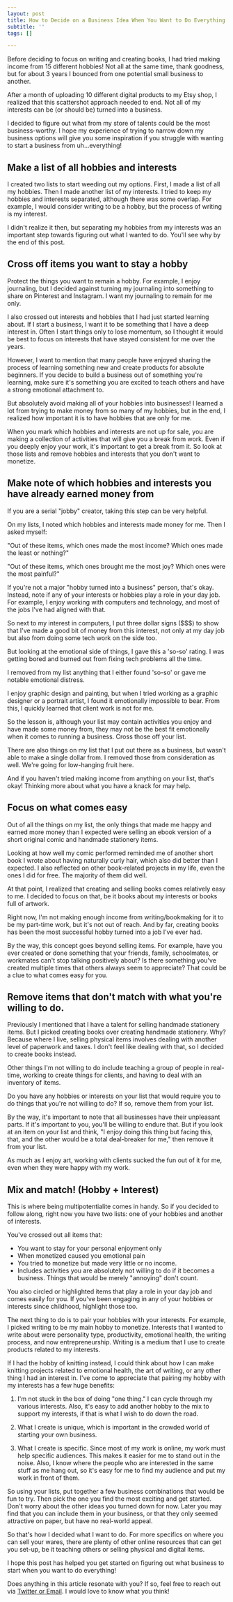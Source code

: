 ```yaml
---
layout: post
title: How to Decide on a Business Idea When You Want to Do Everything
subtitle: ''
tags: []

---
```

Before deciding to focus on writing and creating books, I had tried making income from 15 different hobbies! Not all at the same time, thank goodness, but for about 3 years I bounced from one potential small business to another.

After a month of uploading 10 different digital products to my Etsy shop, I realized that this scattershot approach needed to end. Not all of my interests can be (or should be) turned into a business.

I decided to figure out what from my store of talents could be the most business-worthy. I hope my experience of trying to narrow down my business options will give you some inspiration if you struggle with wanting to start a business from uh...everything! 


## Make a list of all hobbies and interests 

I created two lists to start weeding out my options. First, I made a list of all my hobbies. Then I made another list of my interests. I tried to keep my hobbies and interests separated, although there was some overlap. For example, I would consider writing to be a hobby, but the process of writing is my interest. 

I didn't realize it then, but separating my hobbies from my interests was an important step towards figuring out what I wanted to do.  You'll see why by the end of this post. 

## Cross off items you want to stay a hobby

Protect the things you want to remain a hobby. For example, I enjoy journaling, but I decided against turning my journaling into something to share on Pinterest and Instagram. I want my journaling to remain for me only. 

I also crossed out interests and hobbies that I had just started learning about. If I start a business, I want it to be something that I have a deep interest in. Often I start things only to lose momentum, so I thought it would be best to focus on interests that have stayed consistent for me over the years. 

However, I want to mention that many people have enjoyed sharing the process of learning something new and create products for absolute beginners. If you decide to build a business out of something you're learning, make sure it's something you are excited to teach others and have a strong emotional attachment to. 

But absolutely avoid making all of your hobbies into businesses!  I learned a lot from trying to make money from so many of my hobbies, but in the end, I realized how important it is to have hobbies that are only for me. 

When you mark which hobbies and interests are not up for sale, you are making a collection of activities that will give you a break from work. Even if you deeply enjoy your work, it's important to get a break from it. So look at those lists and remove hobbies and interests that you don't want to monetize. 
 
## Make note of which hobbies and interests you have already earned money from

If you are a serial "jobby" creator, taking this step can be very helpful. 

On my lists, I noted which hobbies and interests made money for me. Then I asked myself:

"Out of these items, which ones made the most income? Which ones made the least or nothing?"

"Out of these items, which ones brought me the most joy? Which ones were the most painful?"

If you're not a major "hobby turned into a business" person, that's okay. Instead, note if any of your interests or hobbies play a role in your day job. For example, I enjoy working with computers and technology, and most of the jobs I've had aligned with that. 

So next to my interest in computers, I put three dollar signs ($$$) to show that I've made a good bit of money from this interest, not only at my day job but also from doing some tech work on the side too. 

But looking at the emotional side of things, I gave this a 'so-so' rating. I was getting bored and burned out from fixing tech problems all the time. 

I removed from my list anything that I either found 'so-so' or gave me notable emotional distress. 

I enjoy graphic design and painting, but when I tried working as a graphic designer or a portrait artist, I found it emotionally impossible to bear. From this, I quickly learned that client work is not for me. 

So the lesson is, although your list may contain activities you enjoy and have made some money from, they may not be the best fit emotionally when it comes to running a business. Cross those off your list. 

There are also things on my list that I put out there as a business, but wasn't able to make a single dollar from. I removed those from consideration as well. We're going for low-hanging fruit here. 

And if you haven't tried making income from anything on your list, that's okay! Thinking more about what you have a knack for may help. 

## Focus on what comes easy

Out of all the things on my list, the only things that made me happy and earned more money than I expected were selling an ebook version of a short original comic and handmade stationery items. 

Looking at how well my comic performed reminded me of another short book I wrote about having naturally curly hair, which also did better than I expected. I also reflected on other book-related projects in my life, even the ones I did for free. The majority of them did well. 

At that point, I realized that creating and selling books comes relatively easy to me. I decided to focus on that, be it books about my interests or books full of artwork. 

Right now, I'm not making enough income from writing/bookmaking for it to be my part-time work, but it's not out of reach. And by far, creating books has been the most successful hobby turned into a job I've ever had. 

By the way, this concept goes beyond selling items. For example, have you ever created or done something that your friends, family, schoolmates, or workmates can't stop talking positively about? Is there something you've created multiple times that others always seem to appreciate? That could be a clue to what comes easy for you. 


## Remove items that don't match with what you're willing to do.

Previously I mentioned that I have a talent for selling handmade stationery items. But I picked creating books over creating handmade stationery. Why? Because where I live, selling physical items involves dealing with another level of paperwork and taxes. I don't feel like dealing with that, so I decided to create books instead. 

Other things I'm not willing to do include teaching a group of people in real-time, working to create things for clients, and having to deal with an inventory of items. 

Do you have any hobbies or interests on your list that would require you to do things that you're not willing to do? If so, remove them from your list. 

By the way, it's important to note that all businesses have their unpleasant parts. If it's important to you, you'll be willing to endure that. But if you look at an item on your list and think, "I enjoy doing this thing but facing this, that, and the other would be a total deal-breaker for me," then remove it from your list. 

As much as I enjoy art, working with clients sucked the fun out of it for me, even when they were happy with my work. 

## Mix and match! (Hobby + Interest)

This is where being multipotentialite comes in handy. So if you decided to follow along, right now you have two lists: one of your hobbies and another of interests. 

You've crossed out all items that:
- You want to stay for your personal enjoyment only
- When monetized caused you emotional pain
- You tried to monetize but made very little or no income.
- Includes activities you are absolutely not willing to do if it becomes a business. Things that would be merely "annoying" don't count. 
 

You also circled or highlighted items that play a role in your day job and comes easily for you. If you've been engaging in any of your hobbies or interests since childhood, highlight those too. 

The next thing to do is to pair your hobbies with your interests. For example, I picked writing to be my main hobby to monetize. Interests that I wanted to write about were personality type, productivity, emotional health, the writing process, and now entrepreneurship.  Writing is a medium that I use to create products related to my interests. 

If I had the hobby of knitting instead, I could think about how I can make knitting projects related to emotional health, the art of writing, or any other thing I had an interest in. I've come to appreciate that pairing my hobby with my interests has a few huge benefits:

1. I'm not stuck in the box of doing "one thing."  I can cycle through my various interests. Also, it's easy to add another hobby to the mix to support my interests, if that is what I wish to do down the road. 

2. What I create is unique, which is important in the crowded world of starting your own business. 

3. What I create is specific. Since most of my work is online, my work must help specific audiences. This makes it easier for me to stand out in the noise. Also, I know where the people who are interested in the same stuff as me hang out, so it's easy for me to find my audience and put my work in front of them. 

So using your lists, put together a few business combinations that would be fun to try. Then pick the one you find the most exciting and get started. Don't worry about the other ideas you turned down for now. Later you may find that you can include them in your business, or that they only seemed attractive on paper, but have no real-world appeal. 

So that's how I decided what I want to do. For more specifics on where you can sell your wares, there are plenty of other online resources that can get you set-up, be it teaching others or selling physical and digital items.

I hope this post has helped you get started on figuring out what business to start when you want to do everything! 

Does anything in this article resonate with you? If so, feel free to reach out via [Twitter or Email](https://arcadiapage.com/talk/). I would love to know what you think!